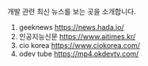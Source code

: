 개발 관련 최신 뉴스를 보는 곳을 소개합니다.
1. geeknews https://news.hada.io/
2. 인공지능신문 https://www.aitimes.kr/
3. cio korea https://www.ciokorea.com/
4. odev tube https://mp4.okdevtv.com/